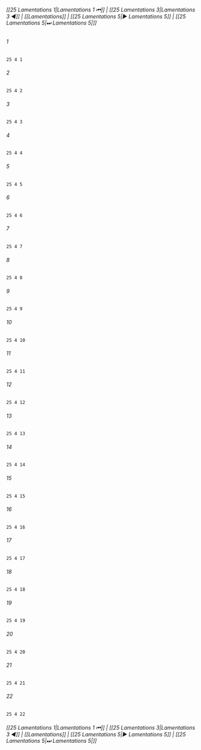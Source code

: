 
###### [[25 Lamentations 1|Lamentations 1 ⏮]] | [[25 Lamentations 3|Lamentations 3 ◀]] | [[Lamentations]] | [[25 Lamentations 5|▶ Lamentations 5]] | [[25 Lamentations 5|⏭ Lamentations 5|]]

###### 1
``` verse
25 4 1 
```
###### 2
``` verse
25 4 2 
```
###### 3
``` verse
25 4 3 
```
###### 4
``` verse
25 4 4 
```
###### 5
``` verse
25 4 5 
```
###### 6
``` verse
25 4 6 
```
###### 7
``` verse
25 4 7 
```
###### 8
``` verse
25 4 8 
```
###### 9
``` verse
25 4 9 
```
###### 10
``` verse
25 4 10 
```
###### 11
``` verse
25 4 11 
```
###### 12
``` verse
25 4 12 
```
###### 13
``` verse
25 4 13 
```
###### 14
``` verse
25 4 14 
```
###### 15
``` verse
25 4 15 
```
###### 16
``` verse
25 4 16 
```
###### 17
``` verse
25 4 17 
```
###### 18
``` verse
25 4 18 
```
###### 19
``` verse
25 4 19 
```
###### 20
``` verse
25 4 20 
```
###### 21
``` verse
25 4 21 
```
###### 22
``` verse
25 4 22 
```

###### [[25 Lamentations 1|Lamentations 1 ⏮]] | [[25 Lamentations 3|Lamentations 3 ◀]] | [[Lamentations]] | [[25 Lamentations 5|▶ Lamentations 5]] | [[25 Lamentations 5|⏭ Lamentations 5|]]

